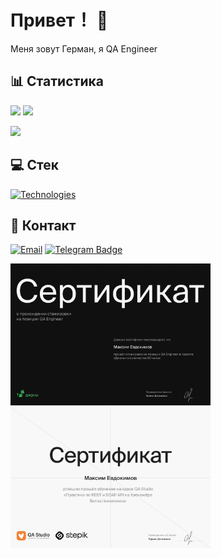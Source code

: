 #  Привет！ 👋
Меня зовут Герман, я QA Engineer

## 📊 Статистика

![](https://github-readme-stats.vercel.app/api?username=German-D&show_icons=true&locale=en&langs_count=8&card_width=320)
![](https://github-readme-stats.vercel.app/api/top-langs?username=German-D&layout=compact&langs_count=8&card_width=320)

<!-- Выбор темы ↑↑: https://github.com/anuraghazra/github-readme-stats/blob/master/themes/README.md --> 

![](https://github-readme-activity-graph.vercel.app/graph?username=German-D&theme=minimal)

<!-- Выбор темы ↑↑: https://github.com/Ashutosh00710/github-readme-activity-graph/blob/main/THEMES.md --> 

## 💻 Стек

<a href="https://skillicons.dev">
  <img alt="Technologies" src="https://skillicons.dev/icons?i=html,git,cypress,docker,firebase,grafana,githubactions,gitlab,kafka,mongodb,postgres,postman,sublime,sentry,vscode,androidstudio,elasticsearch,notion,sublime,selenium," />
</a> 

<!-- Выбор иконок ↑↑ https://github.com/tandpfun/skill-icons#readme --> 

## 🤝 Контакт
[![Email](https://img.shields.io/badge/Email-3b5998?style=flat-square&logo=Mail.Ru&logoColor=white)](mailto:german@dolnikov.ru)
[![Telegram Badge](https://img.shields.io/badge/-Telegram-0088cc?style=flat-square&logo=Telegram&logoColor=white)](https://t.me/dolnikov)

<!-- Выбор логотипа ↑↑ https://github.com/simple-icons/simple-icons/blob/master/slugs.md --> 

[<img src="/diploma_ru.png" width="320px" alt="Сертификат об окончании стажировки»">](https://github.com/German-D/German-D/blob/main/diploma_ru.png)
[<img src="/stepic_ru.png" width="320px" alt="Сертификат об окончании стажировки»">](https://github.com/German-D/German-D/blob/main/stepic_ru.png)
